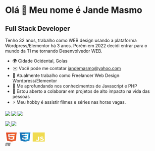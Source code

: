 Olá 👋 Meu nome é Jande Masmo
==========================

Full Stack Developer
-----------------------------

Tenho 32 anos, trabalho como WEB design usando a plataforma Wordpress/Elementor há 3 anos. Porém em 2022 decidi entrar para o mundo da TI me tornando Desenvolvedor WEB.


* 🌍  Cidade Ocidental, Goías
* ✉️  Você pode me contatar [jandemasmo@yahoo.com](mailto:jandemasmo@yahoo.com)
* 🚀  Atualmente trabalho como Freelancer Web Design Wordpress/Elementor
* 🧠  Me aprofundando nos conhecimentos de Javascript e PHP
* 🤝 Estou aberto a colaborar em projetos de alto impacto na vida das pessoas
* ⚡  Meu hobby é assistir filmes e séries nas horas vagas.

<a href="https://www.github.com/jandemasmo" target="_blank" rel="noreferrer"><img
src="https://img.shields.io/github/followers/jandemasmo?logo=github&style=for-the-badge&color=cccccc&labelColor=a31b52" /></a>
<a href="https://www.linkedin.com/in/jandemasmo/" rel="external" target="_target"><img src="https://img.shields.io/badge/-LinkedIn-%230077B5?style=for-the-badge&logo=linkedin&logoColor=white" target="_blank"></a> 
<a href = "mailto:jandemasmo@yahoo.com"><img src="https://img.shields.io/badge/-Yahoo-%23333?style=for-the-badge&logo=Yahoo!&logoColor=white" target="_blank"></a>

<div>
  <a href="https://github.com/jandemasmo">
  <img height="170em" src="https://github-readme-stats.vercel.app/api?username=jandemasmo&show_icons=true&theme=aura&include_all_commits=true&count_private=true"/>
  <img height="170em" src="https://github-readme-stats.vercel.app/api/top-langs/?username=jandemasmo&layout=compact&langs_count=7&theme=aura"/>
  </a>
</div>   
  
<div style="display: inline_block"><br>
  <img align="center" alt="Jande Masmo - HTML" height="30" width="40" src="https://raw.githubusercontent.com/devicons/devicon/master/icons/html5/html5-original.svg">
  <img align="center" alt="Jande Masmo -CSS" height="30" width="40" src="https://raw.githubusercontent.com/devicons/devicon/master/icons/css3/css3-original.svg">
  <img align="center" alt="Jande Masmo -Js" height="30" width="40" src="https://raw.githubusercontent.com/devicons/devicon/master/icons/javascript/javascript-plain.svg">
</div>
 ##

  

